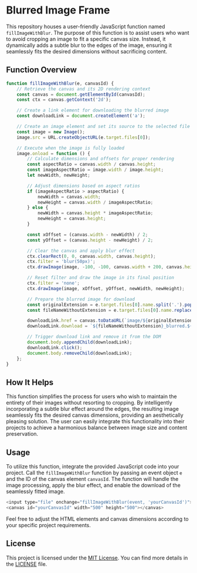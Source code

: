# Blurred Image Frame

This repository houses a user-friendly JavaScript function named `fillImageWithBlur`. The purpose of this function is to
assist users who want to avoid cropping an image to fit a specific canvas size. Instead, it dynamically adds a subtle
blur to the edges of the image, ensuring it seamlessly fits the desired dimensions without sacrificing content.

## Function Overview

```javascript
function fillImageWithBlur(e, canvasId) {
    // Retrieve the canvas and its 2D rendering context
    const canvas = document.getElementById(canvasId);
    const ctx = canvas.getContext('2d');

    // Create a link element for downloading the blurred image
    const downloadLink = document.createElement('a');

    // Create an image element and set its source to the selected file
    const image = new Image();
    image.src = URL.createObjectURL(e.target.files[0]);

    // Execute when the image is fully loaded
    image.onload = function () {
        // Calculate dimensions and offsets for proper rendering
        const aspectRatio = canvas.width / canvas.height;
        const imageAspectRatio = image.width / image.height;
        let newWidth, newHeight;

        // Adjust dimensions based on aspect ratios
        if (imageAspectRatio > aspectRatio) {
            newWidth = canvas.width;
            newHeight = canvas.width / imageAspectRatio;
        } else {
            newWidth = canvas.height * imageAspectRatio;
            newHeight = canvas.height;
        }

        const xOffset = (canvas.width - newWidth) / 2;
        const yOffset = (canvas.height - newHeight) / 2;

        // Clear the canvas and apply blur effect
        ctx.clearRect(0, 0, canvas.width, canvas.height);
        ctx.filter = 'blur(50px)';
        ctx.drawImage(image, -100, -100, canvas.width + 200, canvas.height + 200);

        // Reset filter and draw the image in its final position
        ctx.filter = 'none';
        ctx.drawImage(image, xOffset, yOffset, newWidth, newHeight);

        // Prepare the blurred image for download
        const originalExtension = e.target.files[0].name.split('.').pop();
        const fileNameWithoutExtension = e.target.files[0].name.replace(/\.[^/.]+$/, '');

        downloadLink.href = canvas.toDataURL(`image/${originalExtension}`);
        downloadLink.download = `${fileNameWithoutExtension}_blurred.${originalExtension}`;

        // Trigger download link and remove it from the DOM
        document.body.appendChild(downloadLink);
        downloadLink.click();
        document.body.removeChild(downloadLink);
    };
}
```

## How It Helps

This function simplifies the process for users who wish to maintain the entirety of their images without resorting to
cropping. By intelligently incorporating a subtle blur effect around the edges, the resulting image seamlessly fits the
desired canvas dimensions, providing an aesthetically pleasing solution. The user can easily integrate this
functionality into their projects to achieve a harmonious balance between image size and content preservation.

## Usage

To utilize this function, integrate the provided JavaScript code into your project. Call the `fillImageWithBlur`
function by passing an event object `e` and the ID of the canvas element `canvasId`. The function will handle the image
processing, apply the blur effect, and enable the download of the seamlessly fitted image.

```javascript
<input type="file" onchange="fillImageWithBlur(event, 'yourCanvasId')">
<canvas id="yourCanvasId" width="500" height="500"></canvas>
```

Feel free to adjust the HTML elements and canvas dimensions according to your specific project requirements.

## License

This project is licensed under the [MIT License](LICENSE). You can find more details in the [LICENSE](LICENSE) file.

